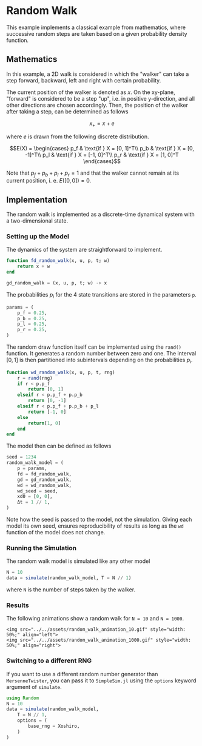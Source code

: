 # Random Walk

This example implements a classical example from mathematics, where successive random steps are taken based on a given probability density function.

## Mathematics

In this example, a 2D walk is considered in which the "walker" can take a step forward, backward, left and right with certain probability.

The current position of the walker is denoted as $x$. On the xy-plane, "forward" is considered to be a step "up", i.e. in positive y-direction, and all other directions are chosen accordingly. Then, the position of the walker after taking a step, can be determined as follows

```math
x_+ = x + e
```

where $e$ is drawn from the following discrete distribution.

```math
E(X) = \begin{cases}
p_f & \text{if } X = [0, 1]^T\\
p_b & \text{if } X = [0, -1]^T\\
p_l & \text{if } X = [-1, 0]^T\\
p_r & \text{if } X = [1, 0]^T
\end{cases}
```

Note that $p_f + p_b + p_l + p_r = 1$ and that the walker cannot remain at its current position, i. e. $E([0, 0]) = 0$.

## Implementation

The random walk is implemented as a discrete-time dynamical system with a two-dimensional state.

### Setting up the Model

The dynamics of the system are straightforward to implement.

```julia
function fd_random_walk(x, u, p, t; w)
    return x + w
end

gd_random_walk = (x, u, p, t; w) -> x
```

The probabilities $p_i$ for the 4 state transitions are stored in the parameters `p`.

```julia
params = (
    p_f = 0.25,
    p_b = 0.25,
    p_l = 0.25,
    p_r = 0.25,
)
```

The random draw function itself can be implemented using the `rand()` function. It generates a random number between zero and one. The interval $[0, 1]$ is then partitioned into subintervals depending on the probabilities $p_i$.

```julia
function wd_random_walk(x, u, p, t, rng)
    r = rand(rng)
    if r < p.p_f
        return [0, 1]
    elseif r < p.p_f + p.p_b
        return [0, -1]
    elseif r < p.p_f + p.p_b + p_l
        return [-1, 0]
    else
        return[1, 0]
    end
end
```

The model then can be defined as follows

```julia
seed = 1234
random_walk_model = (
    p = params,
    fd = fd_random_walk,
    gd = gd_random_walk,
    wd = wd_random_walk,
    wd_seed = seed,
    xd0 = [0, 0],
    Δt = 1 // 1,
)
```

Note how the seed is passed to the model, not the simulation. Giving each model its own seed, ensures reproducibility of results as long as the `wd` function of the model does not change.

### Running the Simulation

The random walk model is simulated like any other model

```julia
N = 10
data = simulate(random_walk_model, T = N // 1)
```
where `N` is the number of steps taken by the walker.

### Results

The following animations show a random walk for `N = 10` and `N = 1000`.

```@raw html
<img src="../../assets/random_walk_animation_10.gif" style="width: 50%;" align="left">
<img src="../../assets/random_walk_animation_1000.gif" style="width: 50%;" align="right">
```

### Switching to a different RNG

If you want to use a different random number generator than `MersenneTwister`, you can pass it to `SimpleSim.jl` using the `options` keyword argument of `simulate`.

```julia
using Random
N = 10
data = simulate(random_walk_model,
    T = N // 1,
    options = (
        base_rng = Xoshiro,
    )
)
```
